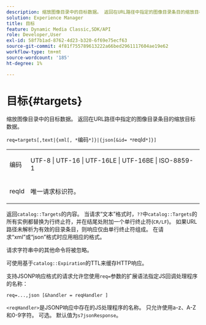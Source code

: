 ```yaml
---
description: 缩放图像目录中的目标数据。 返回在URL路径中指定的图像目录条目的缩放目标数据。
solution: Experience Manager
title: 目标
feature: Dynamic Media Classic,SDK/API
role: Developer,User
exl-id: 58f7b1ad-8762-4d23-b320-6f69e75ecf63
source-git-commit: 4f81f755789613222a66bed2961117604ae19e62
workflow-type: tm+mt
source-wordcount: '185'
ht-degree: 1%

---
```


# 目标{#targets}

缩放图像目录中的目标数据。 返回在URL路径中指定的图像目录条目的缩放目标数据。

`req=targets[,text|{xml[, *`编码`*]}|{json[&id= *`reqId`*]}]`

<table id="simpletable_D64E706258FD4A9C9C8026D97B472FCC"> 
 <tr class="strow"> 
  <td class="stentry"> <p><span class="codeph"><span class="varname">编码</span> </span> </p> </td> 
  <td class="stentry"> <p><span class="codeph"> UTF-8 | UTF-16 | UTF-16LE | UTF-16BE | ISO-8859-1</span> </p></td> 
 </tr> 
 <tr class="strow"> 
  <td class="stentry"> <p><span class="codeph"><span class="varname"> reqId</span></span> </p></td> 
  <td class="stentry"> <p>唯一请求标识符。 </p></td> 
 </tr> 
</table>

返回`catalog::Targets`的内容。 当请求“文本”格式时，`??`中`catalog::Targets`的所有实例都替换为行终止符，并在结尾处附加一个单行终止符(`CR/LF`)。 如果URL路径未解析为有效的目录条目，则响应仅由单行终止符组成。 在请求“xml”或“json”格式时应用相应的格式。

请求字符串中的其他命令将被忽略。

可使用基于`catalog::Expiration`的TTL来缓存HTTP响应。

支持JSONP响应格式的请求允许您使用`req=`参数的扩展语法指定JS回调处理程序的名称：

`req=...,json [&handler = reqHandler ]`

`<reqHandler>`是JSONP响应中存在的JS处理程序的名称。 只允许使用a-z、A-Z和0-9字符。 可选。 默认值为`s7jsonResponse`。

